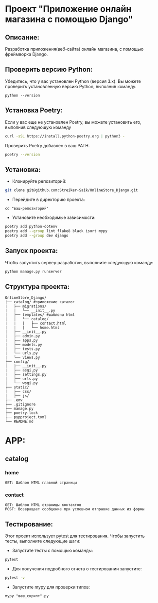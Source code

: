 # Проект "Приложение онлайн магазина с помощью Django"

## Описание:

Разработка приложения(веб-сайта) онлайн магазина, с помощью фреймворка Django.

## Проверить версию Python:

Убедитесь, что у вас установлен Python (версия 3.x). Вы можете проверить установленную версию Python, выполнив команду:
```
python --version
```

## Установка Poetry:
Если у вас еще не установлен Poetry, вы можете установить его, выполнив следующую команду
```bash
curl -sSL https://install.python-poetry.org | python3 -
```
Проверить Poetry добавлен в ваш PATH.
```bash
poetry --version
```

## Установка:
- Клонируйте репозиторий:
```bash
git clone git@github.com:Streiker-Saik/OnlineStore_Django.git
```
- Перейдите в директорию проекта:
```
cd "ваш-репозиторий"
```
- Установите необходимые зависимости:
```bash
poetry add python-dotenv
poetry add --group lint flake8 black isort mypy
poetry add --group dev django
```

## Запуск проекта:
Чтобы запустить сервер разработки, выполните следующую команду:
```bash
python manage.py runserver
```

## Структура проекта:
```
OnlineStore_Django/
├── catalog/ #приложение каталог
|   ├── migrations/
|   |   └── __init__.py
|   ├── templates/ #шаблоны html
|   |   └── catalog/
|   |   |   ├── contact.html
|   |   |   └── home.html
|   ├── __init__.py
|   ├── admin.py
|   ├── apps.py
|   ├── models.py
|   ├── tests.py
|   └── urls.py
|   └── views.py
├── config/
|   ├── __init__.py
|   ├── asgi.py
|   ├── settings.py
|   ├── urls.py
|   └── wsgi.py
├── static/
|   ├── css/
|   ├── js/
├── .env
├── .gitignore
├── manage.py
├── poetry.lock
├── pypproject.toml
└── README.md
```

# APP:
## catalog
### home
```
GET: Шаблон HTML главной страницы
```
### contact
```
GET: Шаблон HTML страницы контактов
POST: Возвращает сообщение при успешном отправке данных из формы
```

## Тестирование:
Этот проект использует pytest для тестирования. Чтобы запустить тесты, выполните следующие шаги:

- Запустите тесты с помощью команды:
```bash
pytest
```
- Для получения подробного отчета о тестировании запустите:
```bash
pytest -v
```
- Запустите mypy для проверки типов:
```
mypy "ваш_скрипт".py
```